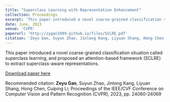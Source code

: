 ```yaml
---
title: "Superclass Learning with Representation Enhancement"
collection: Proceedings
excerpt: 'This paper introduced a novel coarse-grained classification situation called superclass learning, and proposed an attention-based framework (SCLRE) to extract superclass-aware representations.'
date: June, 2023
venue: 'CVPR'
paperurl: 'http://zygan1999.github.io/files/SCLRE.pdf'
citation: 'Zeyu Gan, Suyun Zhao, Jinlong Kang, Liyuan Shang, Hong Chen, Cuiping Li; Proceedings of the IEEE/CVF Conference on Computer Vision and Pattern Recognition (CVPR), 2023, pp. 24060-24069'
---
```

This paper introduced a novel coarse-grained classification situation called superclass learning, and proposed an attention-based framework (SCLRE) to extract superclass-aware representations.

[Download paper here](http://zygan1999.github.io/files/SCLRE.pdf)

Recommended citation: **Zeyu Gan**, Suyun Zhao, Jinlong Kang, Liyuan Shang, Hong Chen, Cuiping Li; Proceedings of the IEEE/CVF Conference on Computer Vision and Pattern Recognition (CVPR), 2023, pp. 24060-24069
